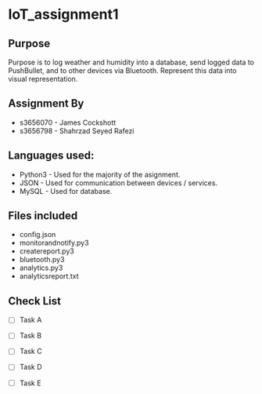# IoT_assignment1



## Purpose
Purpose is to log weather and humidity into a database, send logged data to PushBullet, and to other devices via Bluetooth.
Represent this data into visual representation.


## Assignment By
- s3656070 - James Cockshott
- s3656798 - Shahrzad Seyed Rafezi

## Languages used:
- Python3 - Used for the majority of the asignment.
- JSON - Used for communication between devices / services.
- MySQL - Used for database.

## Files included
- config.json
- monitorandnotify.py3
- createreport.py3
- bluetooth.py3
- analytics.py3
- analyticsreport.txt

## Check List
- [ ] Task A
- [ ] Task B
- [ ] Task C
- [ ] Task D
- [ ] Task E


